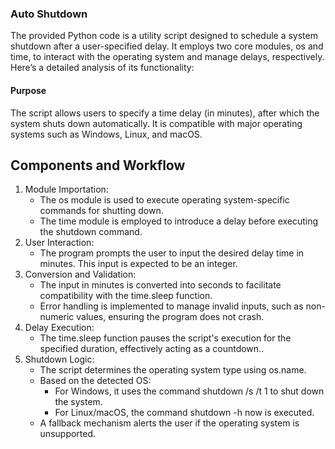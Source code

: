 ### Auto Shutdown
The provided Python code is a utility script designed to schedule a system shutdown after a user-specified delay. It employs two core modules, os and time, to interact with the operating system and manage delays, respectively. Here’s a detailed analysis of its functionality:
#### Purpose
The script allows users to specify a time delay (in minutes), after which the system shuts down automatically. It is compatible with major operating systems such as Windows, Linux, and macOS.

## Components and Workflow
1. Module Importation:
   - The os module is used to execute operating system-specific commands for shutting down.
   - The time module is employed to introduce a delay before executing the shutdown command.
2. User Interaction:
   - The program prompts the user to input the desired delay time in minutes. This input is expected to be an integer.
3. Conversion and Validation:
   - The input in minutes is converted into seconds to facilitate compatibility with the time.sleep function.
   - Error handling is implemented to manage invalid inputs, such as non-numeric values, ensuring the program does not crash.
4. Delay Execution:
   - The time.sleep function pauses the script's execution for the specified duration, effectively acting as a countdown..
5. Shutdown Logic:
   - The script determines the operating system type using os.name.
   - Based on the detected OS:
        - For Windows, it uses the command shutdown /s /t 1 to shut down the system.
        - For Linux/macOS, the command shutdown -h now is executed.
   - A fallback mechanism alerts the user if the operating system is unsupported.


